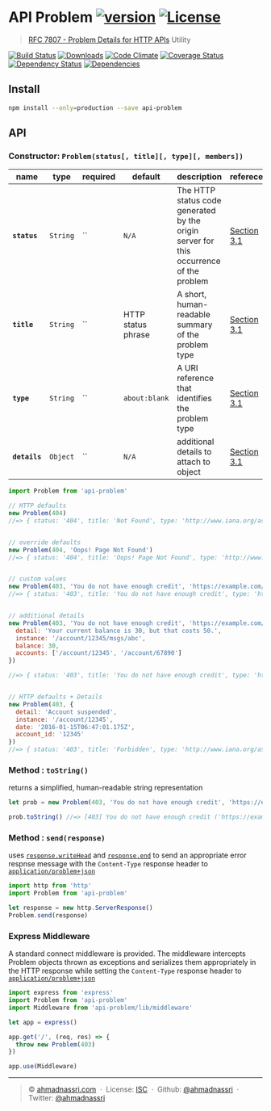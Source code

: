 # API Problem [![version][npm-version]][npm-url] [![License][license-image]][license-url]

> [RFC 7807 - Problem Details for HTTP APIs](https://tools.ietf.org/html/rfc7807) Utility

[![Build Status][travis-image]][travis-url]
[![Downloads][npm-downloads]][npm-url]
[![Code Climate][codeclimate-quality]][codeclimate-url]
[![Coverage Status][codeclimate-coverage]][codeclimate-url]
[![Dependency Status][dependencyci-image]][dependencyci-url]
[![Dependencies][david-image]][david-url]

## Install

```bash
npm install --only=production --save api-problem
```

## API

### Constructor: `Problem(status[, title][, type][, members])`

| name          | type     | required | default             | description                                                                            | referece                |
| ------------- | -------- | -------- | ------------------- | -------------------------------------------------------------------------------------- | ----------------------- |
| **`status`**  | `String` | ``     | `N/A`               | The HTTP status code generated by the origin server for this occurrence of the problem | [Section 3.1][spec-3.1] |
| **`title`**   | `String` | ``     | HTTP status phrase  | A short, human-readable summary of the problem type                                    | [Section 3.1][spec-3.1] |
| **`type`**    | `String` | ``     | `about:blank`       | A URI reference that identifies the problem type                                       | [Section 3.1][spec-3.1] |
| **`details`** | `Object` | ``     | `N/A`               | additional details to attach to object                                                 | [Section 3.1][spec-3.2] |

```js
import Problem from 'api-problem'

// HTTP defaults
new Problem(404)
//=> { status: '404', title: 'Not Found', type: 'http://www.iana.org/assignments/http-status-codes#404' }


// override defaults
new Problem(404, 'Oops! Page Not Found')
//=> { status: '404', title: 'Oops! Page Not Found', type: 'http://www.iana.org/assignments/http-status-codes#404' }


// custom values
new Problem(403, 'You do not have enough credit', 'https://example.com/probs/out-of-credit')
//=> { status: '403', title: 'You do not have enough credit', type: 'https://example.com/probs/out-of-credit' }


// additional details
new Problem(403, 'You do not have enough credit', 'https://example.com/probs/out-of-credit', {
  detail: 'Your current balance is 30, but that costs 50.',
  instance: '/account/12345/msgs/abc',
  balance: 30,
  accounts: ['/account/12345', '/account/67890']
})

//=> { status: '403', title: 'You do not have enough credit', type: 'https://example.com/probs/out-of-credit', detail: 'Your current balance is 30, but that costs 50.', instance: '/account/12345/msgs/abc', balance: 30, accounts: ['/account/12345', '/account/67890'] }


// HTTP defaults + Details
new Problem(403, {
  detail: 'Account suspended',
  instance: '/account/12345',
  date: '2016-01-15T06:47:01.175Z',
  account_id: '12345'
})
//=> { status: '403', title: 'Forbidden', type: 'http://www.iana.org/assignments/http-status-codes#404', detail: 'Account suspended', instance: '/account/12345', account_id: 12345, 'date: 2016-01-15T06:47:01.175Z' }

```

### Method : <string> `toString()`

returns a simplified, human-readable string representation

```js
let prob = new Problem(403, 'You do not have enough credit', 'https://example.com/probs/out-of-credit')

prob.toString() //=> [403] You do not have enough credit ('https://example.com/probs/out-of-credit')
```

### Method : <void> `send(response)`

uses [`response.writeHead`](https://nodejs.org/docs/latest/api/http.html#http_response_writehead_statuscode_statusmessage_headers) and [`response.end`](https://nodejs.org/docs/latest/api/http.html#http_response_end_data_encoding_callback) to send an appropriate error respnse message with the `Content-Type` response header to [`application/problem+json`][spec-3]

```js
import http from 'http'
import Problem from 'api-problem'

let response = new http.ServerResponse()
Problem.send(response)
```

### Express Middleware

A standard connect middleware is provided. The middleware intercepts Problem objects thrown as exceptions and serializes them appropriately in the HTTP response while setting the `Content-Type` response header to [`application/problem+json`][spec-3]

```js
import express from 'express'
import Problem from 'api-problem'
import Middleware from 'api-problem/lib/middleware'

let app = express()

app.get('/', (req, res) => {
  throw new Problem(403)
})

app.use(Middleware)
```

---
> :copyright: [ahmadnassri.com](https://www.ahmadnassri.com/)  · 
> License: [ISC][license-url]  · 
> Github: [@ahmadnassri](https://github.com/ahmadnassri)  · 
> Twitter: [@ahmadnassri](https://twitter.com/ahmadnassri)

[license-url]: http://choosealicense.com/licenses/isc/
[license-image]: https://img.shields.io/github/license/ahmadnassri/api-problem.svg?style=flat-square

[travis-url]: https://travis-ci.org/ahmadnassri/api-problem
[travis-image]: https://img.shields.io/travis/ahmadnassri/api-problem.svg?style=flat-square

[npm-url]: https://www.npmjs.com/package/api-problem
[npm-version]: https://img.shields.io/npm/v/api-problem.svg?style=flat-square
[npm-downloads]: https://img.shields.io/npm/dm/api-problem.svg?style=flat-square

[codeclimate-url]: https://codeclimate.com/github/ahmadnassri/api-problem
[codeclimate-quality]: https://img.shields.io/codeclimate/github/ahmadnassri/api-problem.svg?style=flat-square
[codeclimate-coverage]: https://img.shields.io/codeclimate/coverage/github/ahmadnassri/api-problem.svg?style=flat-square

[david-url]: https://david-dm.org/ahmadnassri/api-problem
[david-image]: https://img.shields.io/david/ahmadnassri/api-problem.svg?style=flat-square

[dependencyci-url]: https://dependencyci.com/github/ahmadnassri/api-problem
[dependencyci-image]: https://dependencyci.com/github/ahmadnassri/api-problem/badge?style=flat-square

[spec-3]: https://tools.ietf.org/html/rfc7807#section-3
[spec-3.1]: https://tools.ietf.org/html/rfc7807#section-3.1
[spec-3.2]: https://tools.ietf.org/html/rfc7807#section-3.2
